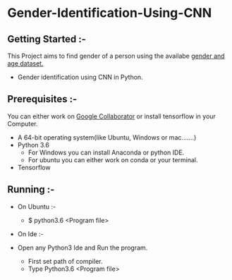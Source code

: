 # Gender-Identification-Using-CNN

## Getting Started :-

  This Project aims to find gender of a person using the availabe [gender and age dataset.](https://drive.google.com/open?id=1dLZaJ_1mVt4m99vk7S3Kf6EcPJ-Vsmdq)
  
  - Gender identification using CNN in Python.
  
## Prerequisites :-
  
  You can either work on [Google Collaborator](https://colab.research.google.com/) or install tensorflow in your Computer.
  
  - A 64-bit  operating system(like Ubuntu, Windows or mac.......)
  - Python 3.6
    - For Windows you can install Anaconda or python IDE.
    - For ubuntu you can either work on conda or your terminal.
  - Tensorflow

## Running :-
  
  - On Ubuntu :-
  
    - $ python3.6 &lt;Program file&gt;
  
  - On Ide :-
  
  - Open any Python3 Ide and Run the program.

    - First set path of compiler.
    - Type Python3.6 &lt;Program file&gt;
